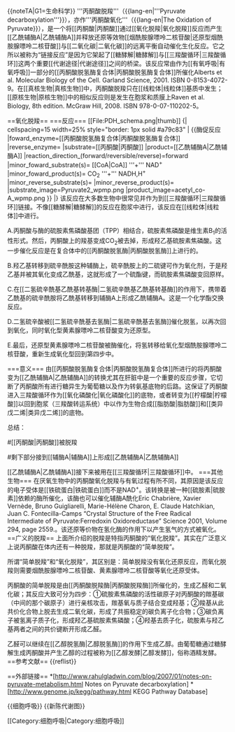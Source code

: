 {{noteTA|G1=生命科学}}
'''丙酮酸脱羧'''（{{lang-en|'''Pyruvate decarboxylation'''}}），亦作'''丙酮酸氧化'''（{{lang-en|The Oxidation of Pyruvate}}），是一个将[[丙酮酸|丙酮酸]]通过[[氧化脱羧|氧化脱羧]]反应而产生[[乙酰辅酶A|乙酰辅酶A]]并释放还原等效物[[烟酰胺腺嘌呤二核苷酸|还原型烟酰胺腺嘌呤二核苷酸]]与[[二氧化碳|二氧化碳]]的远离平衡自动催化生化反应。它之所以被称为“链接反应”是因为它架起了[[糖酵解|糖酵解]]与[[三羧酸循环|三羧酸循环]]这两个重要[[代谢途径|代谢途径]]之间的桥梁。该反应常由作为[[有氧呼吸|有氧呼吸]]一部分的[[丙酮酸脱氢酶复合体|丙酮酸脱氢酶复合体]]所催化<ref>Alberts et al. Molecular Biology of the Cell. Garland Science, 2001. ISBN 0-8153-4072-9</ref>。在[[真核生物|真核生物]]中，丙酮酸脱羧只在[[线粒体|线粒体]]基质中发生；[[原核生物|原核生物]]中的相似反应则是发生在胞浆和质膜上<ref>Raven et al. Biology, 8th edition. McGraw Hill, 2008. ISBN 978-0-07-110202-5</ref>。

==氧化脱羧==
===反应===
[[File:PDH_schema.png|thumb]]
{| cellspacing=15 width=25% style="border: 1px solid #a79c83"
| {{酶促反应
|foward_enzyme=[[丙酮酸脱氢酶复合体|丙酮酸脱氢酶复合体]]
|reverse_enzyme=
|substrate=[[丙酮酸|丙酮酸]]
|product=[[乙酰辅酶A|乙酰辅酶A]]
|reaction_direction_(forward/reversible/reverse)=forward
|minor_foward_substrate(s)= [[CoA|CoA]] '''+''' NAD<sup>+</sup>
|minor_foward_product(s)= CO<sub>2</sub> '''+''' NADH,H<sup>+</sup>
|minor_reverse_substrate(s)=
|minor_reverse_product(s)=
|substrate_image=Pyruvate2_wpmp.png
|product_image=acetyl_co-A_wpmp.png
}}
|}
该反应在大多数生物中很常见并作为到[[三羧酸循环|三羧酸循环]]链接。不像[[糖酵解|糖酵解]]的反应在胞浆中进行，该反应在[[线粒体|线粒体]]中进行。

A.丙酮酸与酶的硫胺素焦磷酸基团（TPP）相结合，硫胺素焦磷酸是维生素B<sub>1</sub>的活性形式。然后，丙酮酸上的羧基变成CO<sub>2</sub>被去掉，形成羟乙基硫胺素焦磷酸。这一步催化反应是在复合体中的[[丙酮酸脱氢酶|丙酮酸脱氢酶]]上进行的。

B.羟乙基转移到硫辛酰胺这种辅酶上，硫辛酰胺上的二硫键可作为氧化剂，于是羟乙基并被其氧化变成乙酰基，这就形成了一个硫酯键，而硫胺素焦磷酸变回原样。

C.在[[二氢硫辛酰基乙酰基转基酶|二氢硫辛酰基乙酰基转基酶]]的作用下，携带着乙酰基的硫辛酰胺将乙酰基转移到辅酶A上形成乙酰辅酶A。这是一个化学酯交换反应。

D.二氢硫辛酸被[[二氢硫辛酰基去氢酶|二氢硫辛酰基去氢酶]]催化脱氢，以再次回到氧化，同时氧化型黄素腺嘌呤二核苷酸变为还原型。

E.最后，还原型黄素腺嘌呤二核苷酸被酶催化，将氢转移给氧化型烟酰胺腺嘌呤二核苷酸，重新生成氧化型回到第四步中。

===意义===
由[[丙酮酸脱氢酶复合体|丙酮酸脱氢酶复合体]]所进行的将丙酮酸变为[[乙酰辅酶A|乙酰辅酶A]]的转换尤其在肝脏中是一个重要的反应步骤，它切断了丙酮酸所有进行糖异生为葡萄糖以及作为转氨基底物的后路。这保证了丙酮酸进入三羧酸循环作为[[氧化磷酸化|氧化磷酸化]]的底物，或者转变为[[柠檬酸|柠檬酸]]以回到胞浆（三羧酸转运系统）中以作为生物合成[[脂肪酸|脂肪酸]]和[[类异戊二烯|类异戊二烯]]的底物。
<p>
总结：
<p>
#[[丙酮酸|丙酮酸]]被脱羧<p>
#剩下部分接到[[辅酶A|辅酶A]]上形成[[乙酰辅酶A|乙酰辅酶A]]<p>
<p>
[[乙酰辅酶A|乙酰辅酶A]]接下来被用在[[三羧酸循环|三羧酸循环]]中。
===其他生物===
在厌氧生物中的丙酮酸氧化脱羧与有氧过程有所不同，其原因是该反应的电子受体是[[铁硫蛋白|铁硫蛋白]]而不是NAD<sup>+</sup>。该转换是被一种[[硫胺素|硫胺素]]依赖的酶所催化，该酶也可以催化辅酶A酰化<ref>Eric Chabrière, Xavier Vernède, Bruno Guigliarelli, Marie-Hélène Charon, E. Claude Hatchikian, Juan C. Fontecilla-Camps “Crystal Structure of the Free Radical Intermediate of Pyruvate:Ferredoxin Oxidoreductase” Science  2001, Volume 294, page 2559.</ref>。该还原等价物在氢化酶的作用下以产生氢气的方式被氧化。
==广义的脱羧==
上面所介绍的脱羧是特指丙酮酸的“氧化脱羧”。其实在广泛意义上说丙酮酸在体内还有一种脱羧，那就是丙酮酸的“简单脱羧”。

所谓“简单脱羧”和“氧化脱羧”，其区别是：简单脱羧没有氧化还原反应，而氧化脱羧则需要烟酰胺腺嘌呤二核苷酸、黄素腺嘌呤二核苷酸等氧化还原受体。

丙酮酸的简单脱羧是由[[丙酮酸脱羧酶|丙酮酸脱羧酶]]所催化的，生成乙醛和二氧化碳；其反应大致可分为四步：①硫胺素焦磷酸的活性碳原子对丙酮酸的羰基碳（中间的那个碳原子）进行亲核攻击，羰基氧与质子结合变成羟基；②羧基从此共价化合物上脱去生成二氧化碳，形成了共振稳定的碳负离子化合物；③碳负离子被氢离子质子化，形成羟乙基硫胺素焦磷酸；④羟基去质子化，硫胺素与羟乙基两者之间的共价键断开形成乙醛。

乙醛可以继续在[[乙醇脱氢酶|乙醇脱氢酶]]的作用下生成乙醇。由葡萄糖通过糖酵解生成丙酮酸并产生乙醇的过程被称为[[乙醇发酵|乙醇发酵]]，俗称酒精发酵。
==参考文献==
{{reflist}}

==外部链接==
*[http://www.rahulgladwin.com/blog/2007/01/notes-on-pyruvate-metabolism.html Notes on Pyruvate decarboxylation]
*[http://www.genome.jp/kegg/pathway.html KEGG Pathway Database]

{{细胞呼吸}}
{{新陈代谢图}}

[[Category:细胞呼吸|Category:细胞呼吸]]